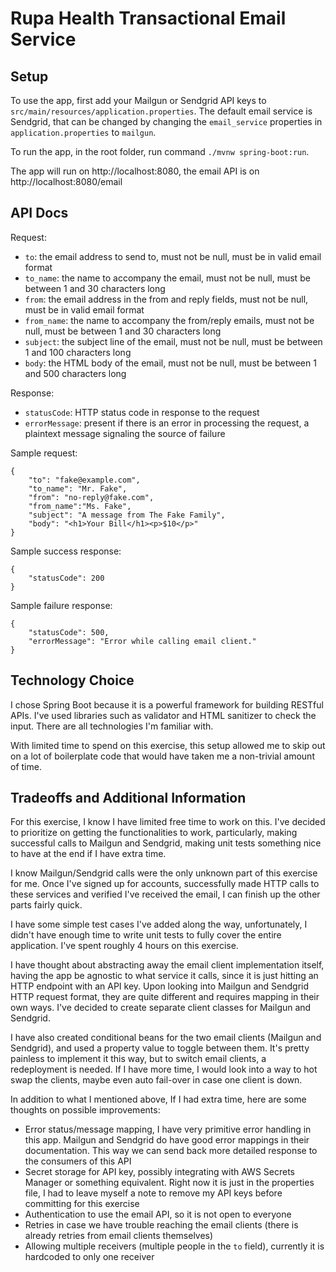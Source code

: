 # Rupa Health Transactional Email Service

## Setup
To use the app, first add your Mailgun or Sendgrid API keys to `src/main/resources/application.properties`. The default email service is Sendgrid,
that can be changed by changing the `email_service` properties in `application.properties` to `mailgun`.

To run the app, in the root folder, run command `./mvnw spring-boot:run`.

The app will run on http://localhost:8080, the email API is on http://localhost:8080/email

## API Docs
Request:
- `to`: the email address to send to, must not be null, must be in valid email format
- `to_name`: the name to accompany the email, must not be null, must be between 1 and 30 characters long
- `from`: the email address in the from and reply fields, must not be null, must be in valid email format
- `from_name`: the name to accompany the from/reply emails, must not be null, must be between 1 and 30 characters long
- `subject`: the subject line of the email, must not be null, must be between 1 and 100 characters long
- `body`: the HTML body of the email, must not be null, must be between 1 and 500 characters long

Response:
- `statusCode`: HTTP status code in response to the request
- `errorMessage`: present if there is an error in processing the request, a plaintext message signaling the source of failure

Sample request:
```
{
    "to": "fake@example.com",
    "to_name": "Mr. Fake",
    "from": "no-reply@fake.com",
    "from_name":"Ms. Fake",
    "subject": "A message from The Fake Family",
    "body": "<h1>Your Bill</h1><p>$10</p>"
}
```
Sample success response:
```
{
    "statusCode": 200
}
```
Sample failure response:
```
{
    "statusCode": 500,
    "errorMessage": "Error while calling email client."
}
```

## Technology Choice
I chose Spring Boot because it is a powerful framework for building RESTful APIs. I've used libraries such as validator and HTML sanitizer to check the input.
There are all technologies I'm familiar with. 

With limited time to spend on this exercise, this setup allowed me to skip out on a lot of boilerplate code that would have taken me a non-trivial amount of time.


## Tradeoffs and Additional Information
For this exercise, I know I have limited free time to work on this.
I've decided to prioritize on getting the functionalities to work, particularly, making successful calls to Mailgun and Sendgrid,
making unit tests something nice to have at the end if I have extra time.

I know Mailgun/Sendgrid calls were the only unknown part of this exercise for me. Once I've signed up for accounts, successfully
made HTTP calls to these services and verified I've received the email, I can finish up the other parts fairly quick.

I have some simple test cases I've added along the way, unfortunately, I didn't have enough time to write unit tests to
fully cover the entire application. I've spent roughly 4 hours on this exercise.

I have thought about abstracting away the email client implementation itself, having the app
be agnostic to what service it calls, since it is just hitting an HTTP endpoint with an API key.
Upon looking into Mailgun and Sendgrid HTTP request format, they are quite different and requires mapping
in their own ways. I've decided to create separate client classes for Mailgun and Sendgrid.

I have also created conditional beans for the two email clients (Mailgun and Sendgrid), and used a property
value to toggle between them. It's pretty painless to implement it this way, but 
to switch email clients, a redeployment is needed. If I have more time, I would look into
a way to hot swap the clients, maybe even auto fail-over in case one client is down.

In addition to what I mentioned above, If I had extra time, here are some thoughts on possible improvements:
- Error status/message mapping, I have very primitive error handling in this app. Mailgun and Sendgrid do have good error mappings in their documentation. This way we can send back more detailed response to the consumers of this API
- Secret storage for API key, possibly integrating with AWS Secrets Manager or something equivalent. Right now it is just in the properties file, I had to leave myself a note to remove my API keys before committing for this exercise
- Authentication to use the email API, so it is not open to everyone
- Retries in case we have trouble reaching the email clients (there is already retries from email clients themselves)
- Allowing multiple receivers (multiple people in the `to` field), currently it is hardcoded to only one receiver

